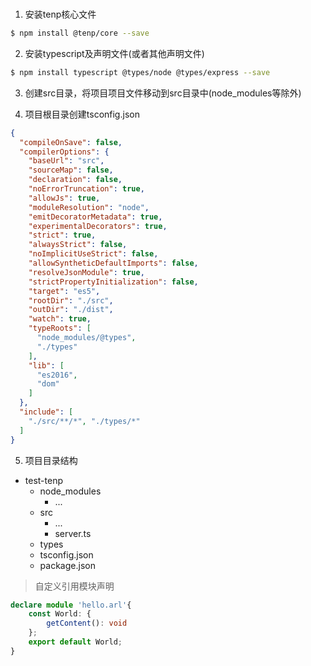 
<br />

1. 安装tenp核心文件
```bash
$ npm install @tenp/core --save
```

2. 安装typescript及声明文件(或者其他声明文件)
```bash
$ npm install typescript @types/node @types/express --save
```

3. 创建src目录，将项目项目文件移动到src目录中(node_modules等除外)

4. 项目根目录创建tsconfig.json
```json
{
  "compileOnSave": false,
  "compilerOptions": {
    "baseUrl": "src",
    "sourceMap": false,
    "declaration": false,
    "noErrorTruncation": true,
    "allowJs": true,
    "moduleResolution": "node",
    "emitDecoratorMetadata": true,
    "experimentalDecorators": true,
    "strict": true,
    "alwaysStrict": false,
    "noImplicitUseStrict": false,
    "allowSyntheticDefaultImports": false,
    "resolveJsonModule": true,
    "strictPropertyInitialization": false,
    "target": "es5",
    "rootDir": "./src",
    "outDir": "./dist",
    "watch": true,
    "typeRoots": [
      "node_modules/@types",
      "./types"
    ],
    "lib": [
      "es2016",
      "dom"
    ]
  },
  "include": [
    "./src/**/*", "./types/*"
  ]
}
```

5. 项目目录结构<br>

* test-tenp  
    * node_modules  
        * ...  
    * src  
    	* ...
        * server.ts  
    * types  
    * tsconfig.json  
    * package.json  

> 自定义引用模块声明
```typescript
declare module 'hello.arl'{
    const World: {
        getContent(): void
    };
    export default World;
}
```